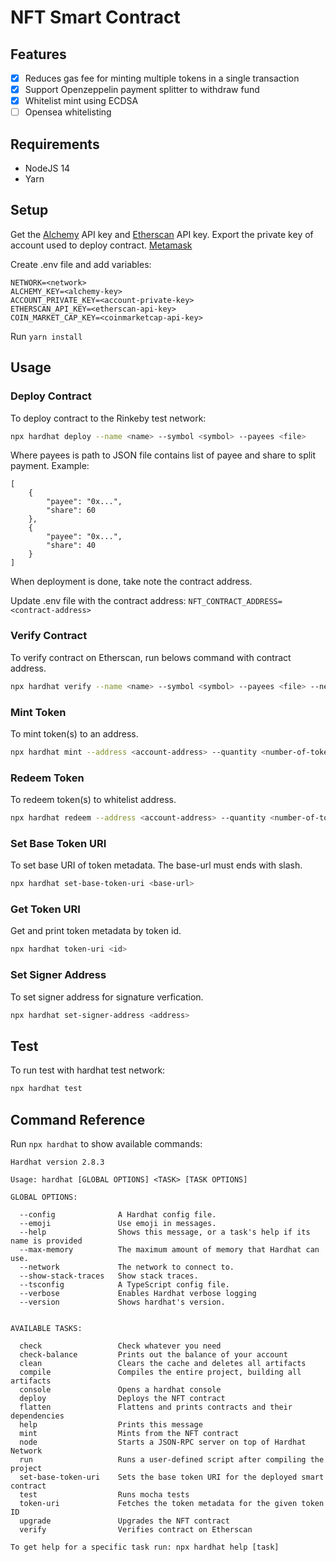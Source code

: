 # NFT Smart Contract

## Features
- [x] Reduces gas fee for minting multiple tokens in a single transaction
- [x] Support Openzeppelin payment splitter to withdraw fund
- [x] Whitelist mint using ECDSA
- [ ] Opensea whitelisting

## Requirements

- NodeJS 14
- Yarn

## Setup

Get the [Alchemy](https://alchemy.com/?r=23f4e0b210cffd7b) API key and [Etherscan](https://etherscan.io/) API key.
Export the private key of account used to deploy contract. [Metamask](https://metamask.zendesk.com/hc/en-us/articles/360015289632-How-to-Export-an-Account-Private-Key)

Create .env file and add variables:
```
NETWORK=<network>
ALCHEMY_KEY=<alchemy-key>
ACCOUNT_PRIVATE_KEY=<account-private-key>
ETHERSCAN_API_KEY=<etherscan-api-key>
COIN_MARKET_CAP_KEY=<coinmarketcap-api-key>
```

Run `yarn install`

## Usage
### Deploy Contract

To deploy contract to the Rinkeby test network:

```bash
npx hardhat deploy --name <name> --symbol <symbol> --payees <file>
```

Where payees is path to JSON file contains list of payee and share to split payment.
Example:
```
[
    {
        "payee": "0x...",
        "share": 60
    },
    {
        "payee": "0x...",
        "share": 40
    }
]
```

When deployment is done, take note the contract address.

Update .env file with the contract address: `NFT_CONTRACT_ADDRESS=<contract-address>`

### Verify Contract

To verify contract on Etherscan, run belows command with contract address.

```bash
npx hardhat verify --name <name> --symbol <symbol> --payees <file> --network rinkeby <contract-address>
```

### Mint Token

To mint token(s) to an address.

```bash
npx hardhat mint --address <account-address> --quantity <number-of-tokens> --price <token-price> --network rinkeby
```

### Redeem Token

To redeem token(s) to whitelist address.

```bash
npx hardhat redeem --address <account-address> --quantity <number-of-tokens> --price <token-price> --signature <signature> --network rinkeby
```

### Set Base Token URI

To set base URI of token metadata. The base-url must ends with slash.

```bash
npx hardhat set-base-token-uri <base-url>
```

### Get Token URI

Get and print token metadata by token id.

```bash
npx hardhat token-uri <id>
```

### Set Signer Address

To set signer address for signature verfication.

```bash
npx hardhat set-signer-address <address>
```

## Test

To run test with hardhat test network:

```bash
npx hardhat test
```

## Command Reference

Run `npx hardhat` to show available commands:

```
Hardhat version 2.8.3

Usage: hardhat [GLOBAL OPTIONS] <TASK> [TASK OPTIONS]

GLOBAL OPTIONS:

  --config           	A Hardhat config file.
  --emoji            	Use emoji in messages.
  --help             	Shows this message, or a task's help if its name is provided
  --max-memory       	The maximum amount of memory that Hardhat can use.
  --network          	The network to connect to.
  --show-stack-traces	Show stack traces.
  --tsconfig         	A TypeScript config file.
  --verbose          	Enables Hardhat verbose logging
  --version          	Shows hardhat's version.


AVAILABLE TASKS:

  check             	Check whatever you need
  check-balance     	Prints out the balance of your account
  clean             	Clears the cache and deletes all artifacts
  compile           	Compiles the entire project, building all artifacts
  console           	Opens a hardhat console
  deploy            	Deploys the NFT contract
  flatten           	Flattens and prints contracts and their dependencies
  help              	Prints this message
  mint              	Mints from the NFT contract
  node              	Starts a JSON-RPC server on top of Hardhat Network
  run               	Runs a user-defined script after compiling the project
  set-base-token-uri	Sets the base token URI for the deployed smart contract
  test              	Runs mocha tests
  token-uri         	Fetches the token metadata for the given token ID
  upgrade           	Upgrades the NFT contract
  verify            	Verifies contract on Etherscan

To get help for a specific task run: npx hardhat help [task]
```